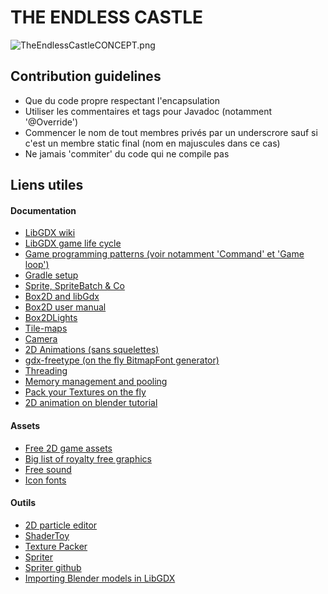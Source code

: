 # THE ENDLESS CASTLE #

![TheEndlessCastleCONCEPT.png](http://i.imgur.com/4S5ilq0.png)

## Contribution guidelines ##

* Que du code propre respectant l'encapsulation
* Utiliser les commentaires et tags pour Javadoc (notamment '@Override')
* Commencer le nom de tout membres privés par un underscrore sauf si c'est un membre static final (nom en majuscules dans ce cas)
* Ne jamais 'commiter' du code qui ne compile pas

## Liens utiles ##
#### Documentation ####
* [LibGDX wiki](https://github.com/libgdx/libgdx/wiki/)
* [LibGDX game life cycle](https://github.com/libgdx/libgdx/wiki/The-life-cycle)
* [Game programming patterns (voir notamment 'Command' et 'Game loop') ](http://gameprogrammingpatterns.com/contents.html)
* [Gradle setup](https://github.com/libgdx/libgdx/wiki/Project-Setup-Gradle)
* [Sprite, SpriteBatch & Co](https://github.com/libgdx/libgdx/wiki/Spritebatch%2C-Textureregions%2C-and-Sprites)
* [Box2D and libGdx](https://github.com/libgdx/libgdx/wiki/Box2d)
* [Box2D user manual](http://box2d.org/manual.pdf)
* [Box2DLights](https://github.com/libgdx/box2dlights)
* [Tile-maps](https://github.com/libgdx/libgdx/wiki/Tile-maps)
* [Camera](https://github.com/libgdx/libgdx/wiki/Orthographic-camera)
* [2D Animations (sans squelettes)](https://github.com/libgdx/libgdx/wiki/2D-Animation)
* [gdx-freetype (on the fly BitmapFont generator)](http://www.badlogicgames.com/wordpress/?p=2300)
* [Threading](https://github.com/libgdx/libgdx/wiki/Threading)
* [Memory management and pooling](https://github.com/libgdx/libgdx/wiki/Memory-management)
* [Pack your Textures on the fly](http://www.badlogicgames.com/wordpress/?p=2297)
* [2D animation on blender tutorial](https://www.youtube.com/watch?v=34ybq05esdY)

#### Assets ####
* [Free 2D game assets](http://wimi5.com/best-free-2d-game-assets-html5-game-developers/)
* [Big list of royalty free graphics](http://www.pixelprospector.com/the-big-list-of-royalty-free-graphics/)
* [Free sound](http://www.freesound.org/)
* [Icon fonts](https://github.com/showcases/icon-fonts)

#### Outils ####
* [2D particle editor](https://github.com/libgdx/libgdx/wiki/2D-Particle-Editor/)
* [ShaderToy](https://www.shadertoy.com/)
* [Texture Packer](https://github.com/libgdx/libgdx/wiki/Texture-packer/)
* [Spriter](http://www.brashmonkey.com/index.htm)
* [Spriter github](https://github.com/Trixt0r/spriter)
* [Importing Blender models in LibGDX](https://github.com/libgdx/libgdx/wiki/Importing-Blender-models-in-LibGDX)
